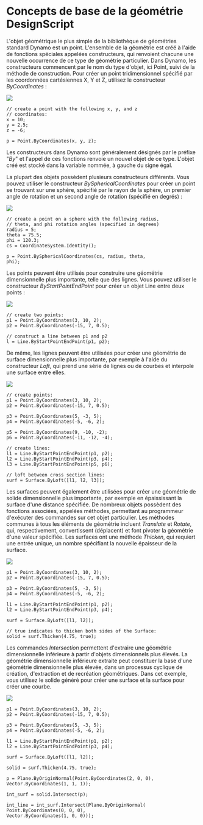 

# Concepts de base de la géométrie DesignScript

L'objet géométrique le plus simple de la bibliothèque de géométries standard Dynamo est un point. L'ensemble de la géométrie est créé à l'aide de fonctions spéciales appelées constructeurs, qui renvoient chacune une nouvelle occurrence de ce type de géométrie particulier. Dans Dynamo, les constructeurs commencent par le nom du type d'objet, ici Point, suivi de la méthode de construction. Pour créer un point tridimensionnel spécifié par les coordonnées cartésiennes X, Y et Z, utilisez le constructeur *ByCoordinates* :

![](images/12-1/GeometryBasics_01.png)

```
// create a point with the following x, y, and z
// coordinates:
x = 10;
y = 2.5;
z = -6;

p = Point.ByCoordinates(x, y, z);
```

Les constructeurs dans Dynamo sont généralement désignés par le préfixe "*By*" et l'appel de ces fonctions renvoie un nouvel objet de ce type. L'objet créé est stocké dans la variable nommée, à gauche du signe égal.

La plupart des objets possèdent plusieurs constructeurs différents. Vous pouvez utiliser le constructeur *BySphericalCoordinates* pour créer un point se trouvant sur une sphère, spécifié par le rayon de la sphère, un premier angle de rotation et un second angle de rotation (spécifié en degrés) :

![](images/12-1/GeometryBasics_02.png)

```
// create a point on a sphere with the following radius,
// theta, and phi rotation angles (specified in degrees)
radius = 5;
theta = 75.5;
phi = 120.3;
cs = CoordinateSystem.Identity();

p = Point.BySphericalCoordinates(cs, radius, theta,
phi);
```

Les points peuvent être utilisés pour construire une géométrie dimensionnelle plus importante, telle que des lignes. Vous pouvez utiliser le constructeur *ByStartPointEndPoint* pour créer un objet Line entre deux points :

![](images/12-1/GeometryBasics_03.png)

```
// create two points:
p1 = Point.ByCoordinates(3, 10, 2);
p2 = Point.ByCoordinates(-15, 7, 0.5);

// construct a line between p1 and p2
l = Line.ByStartPointEndPoint(p1, p2);
```

De même, les lignes peuvent être utilisées pour créer une géométrie de surface dimensionnelle plus importante, par exemple à l'aide du constructeur *Loft*, qui prend une série de lignes ou de courbes et interpole une surface entre elles.

![](images/12-1/GeometryBasics_04.png)

```
// create points:
p1 = Point.ByCoordinates(3, 10, 2);
p2 = Point.ByCoordinates(-15, 7, 0.5);

p3 = Point.ByCoordinates(5, -3, 5);
p4 = Point.ByCoordinates(-5, -6, 2);

p5 = Point.ByCoordinates(9, -10, -2);
p6 = Point.ByCoordinates(-11, -12, -4);

// create lines:
l1 = Line.ByStartPointEndPoint(p1, p2);
l2 = Line.ByStartPointEndPoint(p3, p4);
l3 = Line.ByStartPointEndPoint(p5, p6);

// loft between cross section lines:
surf = Surface.ByLoft([l1, l2, l3]);
```

Les surfaces peuvent également être utilisées pour créer une géométrie de solide dimensionnelle plus importante, par exemple en épaississant la surface d'une distance spécifiée. De nombreux objets possèdent des fonctions associées, appelées méthodes, permettant au programmeur d'exécuter des commandes sur cet objet particulier. Les méthodes communes à tous les éléments de géométrie incluent *Translate* et *Rotate*, qui, respectivement, convertissent (déplacent) et font pivoter la géométrie d'une valeur spécifiée. Les surfaces ont une méthode *Thicken*, qui requiert une entrée unique, un nombre spécifiant la nouvelle épaisseur de la surface.

![](images/12-1/GeometryBasics_05.png)

```
p1 = Point.ByCoordinates(3, 10, 2);
p2 = Point.ByCoordinates(-15, 7, 0.5);

p3 = Point.ByCoordinates(5, -3, 5);
p4 = Point.ByCoordinates(-5, -6, 2);

l1 = Line.ByStartPointEndPoint(p1, p2);
l2 = Line.ByStartPointEndPoint(p3, p4);

surf = Surface.ByLoft([l1, l2]);

// true indicates to thicken both sides of the Surface:
solid = surf.Thicken(4.75, true);
```

Les commandes *Intersection* permettent d'extraire une géométrie dimensionnelle inférieure à partir d'objets dimensionnels plus élevés. La géométrie dimensionnelle inférieure extraite peut constituer la base d'une géométrie dimensionnelle plus élevée, dans un processus cyclique de création, d'extraction et de recréation géométriques. Dans cet exemple, vous utilisez le solide généré pour créer une surface et la surface pour créer une courbe.

![](images/12-1/GeometryBasics_06.png)

```
p1 = Point.ByCoordinates(3, 10, 2);
p2 = Point.ByCoordinates(-15, 7, 0.5);

p3 = Point.ByCoordinates(5, -3, 5);
p4 = Point.ByCoordinates(-5, -6, 2);

l1 = Line.ByStartPointEndPoint(p1, p2);
l2 = Line.ByStartPointEndPoint(p3, p4);

surf = Surface.ByLoft([l1, l2]);

solid = surf.Thicken(4.75, true);

p = Plane.ByOriginNormal(Point.ByCoordinates(2, 0, 0),
Vector.ByCoordinates(1, 1, 1));

int_surf = solid.Intersect(p);

int_line = int_surf.Intersect(Plane.ByOriginNormal(
Point.ByCoordinates(0, 0, 0),
Vector.ByCoordinates(1, 0, 0)));
```


